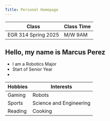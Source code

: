 ```yaml
---
Title: Personal Homepage
---
```

Class               | Class Time
--------------------|-----------
EGR 314 Spring 2025 | M/W 9AM

## Hello, my name is Marcus Perez

* I am a Robotics Major
* Start of Senior Year
* 

Hobbies    | Interests
-----------|-------------------------
Gaming     | Robots
Sports     | Science and Engineering
Reading    | Cooking